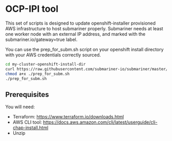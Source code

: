 # OCP-IPI tool

This set of scripts is designed to update openshift-installer provisioned AWS infrastructure
to host submariner properly. Submariner needs at least one worker node with an external IP
address, and marked with the submariner.io/gateway=true label.

You can use the prep_for_subm.sh script on your openshift install directory with your AWS
credentials correctly sourced.

```bash
cd my-cluster-openshift-install-dir
curl https://raw.githubusercontent.com/submariner-io/submariner/master/tools/openshift/ocp-ipi-aws/prep_for_subm.sh -L -O
chmod a+x ./prep_for_subm.sh
./prep_for_subm.sh
```

## Prerequisites

You will need:

* Terraform: https://www.terraform.io/downloads.html
* AWS CLI tool: https://docs.aws.amazon.com/cli/latest/userguide/cli-chap-install.html
* Unzip

